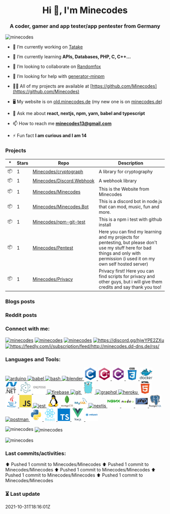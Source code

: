 <h1 align="center">Hi 👋, I'm Minecodes</h1>
<h3 align="center">A coder, gamer and app tester/app pentester from Germany</h3>

<p align="left"> <img src="https://komarev.com/ghpvc/?username=minecodes&label=Profile%20views&color=0e75b6&style=flat" alt="minecodes" /> </p>

- 🔭 I’m currently working on [Tatake](https://github.com/Minecodes/tatake)

- 🌱 I’m currently learning **APIs, Databases, PHP, C, C++...**

- 👯 I’m looking to collaborate on [Randomfox](https://github.com/Minecodes/randomfox)

- 🤝 I’m looking for help with [generator-minpm](https://github.com/Minecodes/generator-minpm)

- 👨‍💻 All of my projects are available at [https://github.com/Minecodes](https://github.com/Minecodes)

- 🖥 My website is on [old.minecodes.de](https://old.minecodes.de) (my new one is on [minecodes.de](https://minecodes.de))

- 💬 Ask me about **react, nextjs, npm, yarn, babel and typescript**

- 📫 How to reach me **minecodes13@gmail.com**

- ⚡ Fun fact **I am curious and I am 14**

### Projects

|*|Stars|Repo|Description|
|---|---|---|---|
| 📦 | 1 | [Minecodes/cryptograph](https://github.com/Minecodes/cryptograph) | A library for cryptography |
| 📦 | 1 | [Minecodes/Discord.Webhook](https://github.com/Minecodes/Discord.Webhook) | A webhook library |
| 📦 | 1 | [Minecodes/Minecodes](https://github.com/Minecodes/Minecodes) | This is the Website from Minecodes |
| 📦 | 1 | [Minecodes/Minecodes.Bot](https://github.com/Minecodes/Minecodes.Bot) | This is a discord bot in node.js that can mod, music, fun and more. |
| 📦 | 1 | [Minecodes/npm-git-test](https://github.com/Minecodes/npm-git-test) | This is a npm i test with github install |
| 📦 | 1 | [Minecodes/Pentest](https://github.com/Minecodes/Pentest) | Here you can find my learning and my projects for pentesting, but please don't use my stuff here for bad things and only with permission (i used it on my own self hosted server) |
| 📦 | 1 | [Minecodes/Privacy](https://github.com/Minecodes/Privacy) | Privacy first! Here you can find scripts for privacy and other guys, but i will give them credits and say thank you too! |

### Blogs posts
<!-- BLOG-POST-LIST:START -->
<!-- BLOG-POST-LIST:END -->

### Reddit posts
<!-- REDDIT-POST-LIST:START -->
<!-- REDDIT-POST-LIST:END -->

<h3 align="left">Connect with me:</h3>
<p align="left">
<a href="https://dev.to/minecodes" target="blank"><img align="center" src="https://cdn.jsdelivr.net/npm/simple-icons@3.0.1/icons/dev-dot-to.svg" alt="minecodes" height="30" width="40" /></a>
<a href="https://codesandbox.com/minecodes" target="blank"><img align="center" src="https://cdn.jsdelivr.net/npm/simple-icons@3.0.1/icons/codesandbox.svg" alt="minecodes" height="30" width="40" /></a>
<a href="https://www.youtube.com/c/minecodes" target="blank"><img align="center" src="https://raw.githubusercontent.com/rahuldkjain/github-profile-readme-generator/master/src/images/icons/Social/youtube.svg" alt="minecodes" height="30" width="40" /></a>
<a href="https://discord.gg/https://discord.gg/hjwYPE2ZXu" target="blank"><img align="center" src="https://raw.githubusercontent.com/rahuldkjain/github-profile-readme-generator/master/src/images/icons/Social/discord.svg" alt="https://discord.gg/hjwYPE2ZXu" height="30" width="40" /></a>
<a href="/https://feedly.com/i/subscription/feed/http://minecodes.dd-dns.de/rss/" target="blank"><img align="center" src="https://raw.githubusercontent.com/rahuldkjain/github-profile-readme-generator/master/src/images/icons/Social/rss.svg" alt="https://feedly.com/i/subscription/feed/http://minecodes.dd-dns.de/rss/" height="30" width="40" /></a>
</p>

<h3 align="left">Languages and Tools:</h3>
<p align="left"> <a href="https://www.arduino.cc/" target="_blank"> <img src="https://cdn.worldvectorlogo.com/logos/arduino-1.svg" alt="arduino" width="40" height="40"/> </a> <a href="https://babeljs.io/" target="_blank"> <img src="https://www.vectorlogo.zone/logos/babeljs/babeljs-icon.svg" alt="babel" width="40" height="40"/> </a> <a href="https://www.gnu.org/software/bash/" target="_blank"> <img src="https://www.vectorlogo.zone/logos/gnu_bash/gnu_bash-icon.svg" alt="bash" width="40" height="40"/> </a> <a href="https://www.blender.org/" target="_blank"> <img src="https://download.blender.org/branding/community/blender_community_badge_white.svg" alt="blender" width="40" height="40"/> </a> <a href="https://www.cprogramming.com/" target="_blank"> <img src="https://raw.githubusercontent.com/devicons/devicon/master/icons/c/c-original.svg" alt="c" width="40" height="40"/> </a> <a href="https://www.w3schools.com/cpp/" target="_blank"> <img src="https://raw.githubusercontent.com/devicons/devicon/master/icons/cplusplus/cplusplus-original.svg" alt="cplusplus" width="40" height="40"/> </a> <a href="https://www.w3schools.com/cs/" target="_blank"> <img src="https://raw.githubusercontent.com/devicons/devicon/master/icons/csharp/csharp-original.svg" alt="csharp" width="40" height="40"/> </a> <a href="https://www.w3schools.com/css/" target="_blank"> <img src="https://raw.githubusercontent.com/devicons/devicon/master/icons/css3/css3-original-wordmark.svg" alt="css3" width="40" height="40"/> </a> <a href="https://www.docker.com/" target="_blank"> <img src="https://raw.githubusercontent.com/devicons/devicon/master/icons/docker/docker-original-wordmark.svg" alt="docker" width="40" height="40"/> </a> <a href="https://dotnet.microsoft.com/" target="_blank"> <img src="https://raw.githubusercontent.com/devicons/devicon/master/icons/dot-net/dot-net-original-wordmark.svg" alt="dotnet" width="40" height="40"/> </a> <a href="https://www.electronjs.org" target="_blank"> <img src="https://raw.githubusercontent.com/devicons/devicon/master/icons/electron/electron-original.svg" alt="electron" width="40" height="40"/> </a> <a href="https://expressjs.com" target="_blank"> <img src="https://raw.githubusercontent.com/devicons/devicon/master/icons/express/express-original-wordmark.svg" alt="express" width="40" height="40"/> </a> <a href="https://firebase.google.com/" target="_blank"> <img src="https://www.vectorlogo.zone/logos/firebase/firebase-icon.svg" alt="firebase" width="40" height="40"/> </a> <a href="https://git-scm.com/" target="_blank"> <img src="https://www.vectorlogo.zone/logos/git-scm/git-scm-icon.svg" alt="git" width="40" height="40"/> </a> <a href="https://golang.org" target="_blank"> <img src="https://raw.githubusercontent.com/devicons/devicon/master/icons/go/go-original.svg" alt="go" width="40" height="40"/> </a> <a href="https://graphql.org" target="_blank"> <img src="https://www.vectorlogo.zone/logos/graphql/graphql-icon.svg" alt="graphql" width="40" height="40"/> </a> <a href="https://heroku.com" target="_blank"> <img src="https://www.vectorlogo.zone/logos/heroku/heroku-icon.svg" alt="heroku" width="40" height="40"/> </a> <a href="https://www.w3.org/html/" target="_blank"> <img src="https://raw.githubusercontent.com/devicons/devicon/master/icons/html5/html5-original-wordmark.svg" alt="html5" width="40" height="40"/> </a> <a href="https://www.java.com" target="_blank"> <img src="https://raw.githubusercontent.com/devicons/devicon/master/icons/java/java-original.svg" alt="java" width="40" height="40"/> </a> <a href="https://developer.mozilla.org/en-US/docs/Web/JavaScript" target="_blank"> <img src="https://raw.githubusercontent.com/devicons/devicon/master/icons/javascript/javascript-original.svg" alt="javascript" width="40" height="40"/> </a> <a href="https://jestjs.io" target="_blank"> <img src="https://www.vectorlogo.zone/logos/jestjsio/jestjsio-icon.svg" alt="jest" width="40" height="40"/> </a> <a href="https://www.linux.org/" target="_blank"> <img src="https://raw.githubusercontent.com/devicons/devicon/master/icons/linux/linux-original.svg" alt="linux" width="40" height="40"/> </a> <a href="https://www.mongodb.com/" target="_blank"> <img src="https://raw.githubusercontent.com/devicons/devicon/master/icons/mongodb/mongodb-original-wordmark.svg" alt="mongodb" width="40" height="40"/> </a> <a href="https://www.mysql.com/" target="_blank"> <img src="https://raw.githubusercontent.com/devicons/devicon/master/icons/mysql/mysql-original-wordmark.svg" alt="mysql" width="40" height="40"/> </a> <a href="https://nextjs.org/" target="_blank"> <img src="https://cdn.worldvectorlogo.com/logos/nextjs-3.svg" alt="nextjs" width="40" height="40"/> </a> <a href="https://www.nginx.com" target="_blank"> <img src="https://raw.githubusercontent.com/devicons/devicon/master/icons/nginx/nginx-original.svg" alt="nginx" width="40" height="40"/> </a> <a href="https://nodejs.org" target="_blank"> <img src="https://raw.githubusercontent.com/devicons/devicon/master/icons/nodejs/nodejs-original-wordmark.svg" alt="nodejs" width="40" height="40"/> </a> <a href="https://www.php.net" target="_blank"> <img src="https://raw.githubusercontent.com/devicons/devicon/master/icons/php/php-original.svg" alt="php" width="40" height="40"/> </a> <a href="https://www.postgresql.org" target="_blank"> <img src="https://raw.githubusercontent.com/devicons/devicon/master/icons/postgresql/postgresql-original-wordmark.svg" alt="postgresql" width="40" height="40"/> </a> <a href="https://postman.com" target="_blank"> <img src="https://www.vectorlogo.zone/logos/getpostman/getpostman-icon.svg" alt="postman" width="40" height="40"/> </a> <a href="https://www.python.org" target="_blank"> <img src="https://raw.githubusercontent.com/devicons/devicon/master/icons/python/python-original.svg" alt="python" width="40" height="40"/> </a> <a href="https://reactjs.org/" target="_blank"> <img src="https://raw.githubusercontent.com/devicons/devicon/master/icons/react/react-original-wordmark.svg" alt="react" width="40" height="40"/> </a> <a href="https://www.typescriptlang.org/" target="_blank"> <img src="https://raw.githubusercontent.com/devicons/devicon/master/icons/typescript/typescript-original.svg" alt="typescript" width="40" height="40"/> </a> <a href="https://vuejs.org/" target="_blank"> <img src="https://raw.githubusercontent.com/devicons/devicon/master/icons/vuejs/vuejs-original-wordmark.svg" alt="vuejs" width="40" height="40"/> </a> <a href="https://webpack.js.org" target="_blank"> <img src="https://raw.githubusercontent.com/devicons/devicon/d00d0969292a6569d45b06d3f350f463a0107b0d/icons/webpack/webpack-original-wordmark.svg" alt="webpack" width="40" height="40"/> </a> </p>

<p><img align="left" src="https://github-readme-stats.vercel.app/api/top-langs?username=minecodes&show_icons=true&theme=dark&locale=en&layout=compact" alt="minecodes" /></p>

<p>&nbsp;<img align="center" src="https://github-readme-stats.vercel.app/api?username=minecodes&show_icons=true&theme=dark&locale=en" alt="minecodes" /></p>

<p><img align="center" src="https://github-readme-streak-stats.herokuapp.com/?user=minecodes&theme=dark" alt="minecodes" /></p>

### Last commits/activities:

⬆️ Pushed 1 commit to Minecodes/Minecodes
⬆️ Pushed 1 commit to Minecodes/Minecodes
⬆️ Pushed 1 commit to Minecodes/Minecodes
⬆️ Pushed 1 commit to Minecodes/Minecodes
⬆️ Pushed 1 commit to Minecodes/Minecodes

### ⏳ Last update

2021-10-31T18:16:01Z
